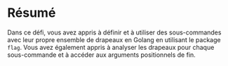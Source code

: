 # Résumé

Dans ce défi, vous avez appris à définir et à utiliser des sous-commandes avec leur propre ensemble de drapeaux en Golang en utilisant le package `flag`. Vous avez également appris à analyser les drapeaux pour chaque sous-commande et à accéder aux arguments positionnels de fin.
